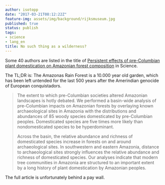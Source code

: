 ```yaml
---
author: isotopp
date: "2017-03-21T08:12:22Z"
feature-img: assets/img/background/rijksmuseum.jpg
published: true
status: publish
tags:
- science
- lang_en
title: No such thing as a wilderness?
---
```


Some 40 authors are listed in the title of 
[Persistent effects of pre-Columbian plant domestication on Amazonian forest composition](http://science.sciencemag.org/content/355/6328/925) in Science.

The TL;DR is: The Amazonas Rain Forest is a 10.000 year old garden, which
has been left untended for the last 500 years after the Amerindian genocide
of European conquistadors.

> The extent to which pre-Columbian societies altered Amazonian landscapes
> is hotly debated. We performed a basin-wide analysis of pre-Columbian
> impacts on Amazonian forests by overlaying known archaeological sites in
> Amazonia with the distributions and abundances of 85 woody species
> domesticated by pre-Columbian peoples. Domesticated species are five times
> more likely than nondomesticated species to be hyperdominant.
>
> Across the basin, the relative abundance and richness of domesticated
> species increase in forests on and around archaeological sites. In
> southwestern and eastern Amazonia, distance to archaeological sites
> strongly influences the relative abundance and richness of domesticated
> species. Our analyses indicate that modern tree communities in Amazonia
> are structured to an important extent by a long history of plant
> domestication by Amazonian peoples.

The full article is unfortunately behind a pay wall.
